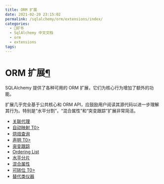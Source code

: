 ```yaml
---
title: ORM 扩展
date: 2021-02-20 23:15:02
permalink: /sqlalchemy/orm/extensions/index/
categories:
  - 📖好书
  - SqlAlchemy 中文文档
  - orm
  - extensions
tags:
---
```

ORM 扩展[¶](#orm-extensions "Permalink to this headline")
========================================================

SQLAlchemy 提供了各种可用的 ORM 扩展，它们为核心行为增加了额外的功能。

扩展几乎完全基于公共核心和 ORM
API，应鼓励用户阅读其源代码以进一步理解其行为。特别是“水平分割”，“混合属性”和“突变跟踪”扩展非常简洁。

-   [关联代理](associationproxy.html)
-   [自动映射 T0\>](automap.html)
-   [烘焙查询](baked.html)
-   [声明 T0\>](declarative/index.html)
-   [突变跟踪](mutable.html)
-   [Ordering List](orderinglist.html)
-   [水平分片](horizontal_shard.html)
-   [混合属性](hybrid.html)
-   [可转位 T0\>](indexable.html)
-   [替代类仪器](instrumentation.html)

